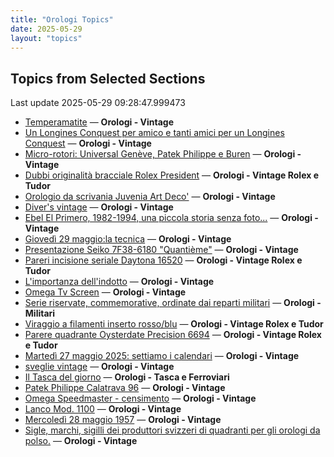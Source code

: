 ```yaml
---
title: "Orologi Topics"
date: 2025-05-29
layout: "topics"
---
```


## Topics from Selected Sections

Last update 2025-05-29 09:28:47.999473

- [Temperamatite](https://orologi.forumfree.it/?t=80707381) — **Orologi - Vintage**
- [Un Longines Conquest per amico e tanti amici per un Longines Conquest](https://orologi.forumfree.it/?t=80703575) — **Orologi - Vintage**
- [Micro-rotori: Universal Genève, Patek Philippe e Buren](https://orologi.forumfree.it/?t=80701756) — **Orologi - Vintage**
- [Dubbi originalità bracciale Rolex President](https://orologi.forumfree.it/?t=80706772) — **Orologi - Vintage Rolex e Tudor**
- [Orologio da scrivania Juvenia Art Deco'](https://orologi.forumfree.it/?t=80701566) — **Orologi - Vintage**
- [Diver's vintage](https://orologi.forumfree.it/?t=71608461) — **Orologi - Vintage**
- [Ebel El Primero, 1982-1994, una piccola storia senza foto...](https://orologi.forumfree.it/?t=79448225) — **Orologi - Vintage**
- [Giovedì 29 maggio:la tecnica](https://orologi.forumfree.it/?t=80707220) — **Orologi - Vintage**
- [Presentazione Seiko 7F38-6180 "Quantième"](https://orologi.forumfree.it/?t=80706132) — **Orologi - Vintage**
- [Pareri incisione seriale Daytona 16520](https://orologi.forumfree.it/?t=80706071) — **Orologi - Vintage Rolex e Tudor**
- [L'importanza dell'indotto](https://orologi.forumfree.it/?t=80692246) — **Orologi - Vintage**
- [Omega Tv Screen](https://orologi.forumfree.it/?t=79397208) — **Orologi - Vintage**
- [Serie riservate, commemorative, ordinate dai reparti militari](https://orologi.forumfree.it/?t=70708713) — **Orologi - Militari**
- [Viraggio a filamenti inserto rosso/blu](https://orologi.forumfree.it/?t=80703308) — **Orologi - Vintage Rolex e Tudor**
- [Parere quadrante Oysterdate Precision 6694](https://orologi.forumfree.it/?t=80705653) — **Orologi - Vintage Rolex e Tudor**
- [Martedì 27 maggio 2025: settiamo i calendari](https://orologi.forumfree.it/?t=80705289) — **Orologi - Vintage**
- [sveglie vintage](https://orologi.forumfree.it/?t=80706130) — **Orologi - Vintage**
- [Il Tasca del giorno](https://orologi.forumfree.it/?t=80702163) — **Orologi - Tasca e Ferroviari**
- [Patek Philippe Calatrava 96](https://orologi.forumfree.it/?t=80705534) — **Orologi - Vintage**
- [Omega Speedmaster - censimento](https://orologi.forumfree.it/?t=78933806) — **Orologi - Vintage**
- [Lanco Mod. 1100](https://orologi.forumfree.it/?t=80705395) — **Orologi - Vintage**
- [Mercoledì 28 maggio 1957](https://orologi.forumfree.it/?t=80706313) — **Orologi - Vintage**
- [Sigle, marchi, sigilli dei produttori svizzeri di quadranti per gli orologi da polso.](https://orologi.forumfree.it/?t=80292478) — **Orologi - Vintage**
